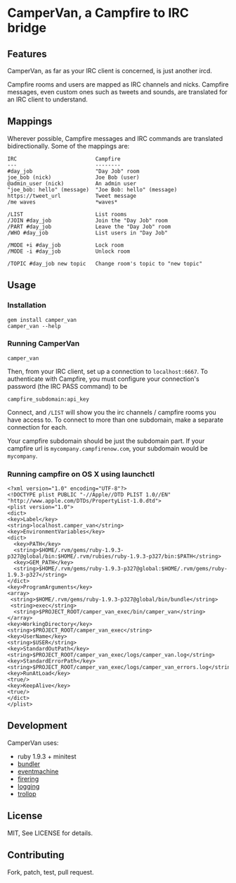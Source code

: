 # CamperVan, a Campfire to IRC bridge

## Features

CamperVan, as far as your IRC client is concerned, is just another ircd.

Campfire rooms and users are mapped as IRC channels and nicks. Campfire
messages, even custom ones such as tweets and sounds, are translated
for an IRC client to understand.

## Mappings

Wherever possible, Campfire messages and IRC commands are translated
bidirectionally. Some of the mappings are:

    IRC                         Campfire
    ---                         --------
    #day_job                    "Day Job" room
    joe_bob (nick)              Joe Bob (user)
    @admin_user (nick)          An admin user
    "joe_bob: hello" (message)  "Joe Bob: hello" (message)
    https://tweet_url           Tweet message
    /me waves                   *waves*

    /LIST                       List rooms
    /JOIN #day_job              Join the "Day Job" room
    /PART #day_job              Leave the "Day Job" room
    /WHO #day_job               List users in "Day Job"

    /MODE +i #day_job           Lock room
    /MODE -i #day_job           Unlock room

    /TOPIC #day_job new topic   Change room's topic to "new topic"

## Usage

### Installation

    gem install camper_van
    camper_van --help

### Running CamperVan

    camper_van

Then, from your IRC client, set up a connection to `localhost:6667`. To
authenticate with Campfire, you must configure your connection's
password (the IRC PASS command) to be

    campfire_subdomain:api_key

Connect, and `/LIST` will show you the irc channels / campfire rooms you
have access to. To connect to more than one subdomain, make a separate
connection for each.

Your campfire subdomain should be just the subdomain part. If your campfire url
is `mycompany.campfirenow.com`, your subdomain would be `mycompany`.

### Running campfire on OS X using launchctl

    <?xml version="1.0" encoding="UTF-8"?>
    <!DOCTYPE plist PUBLIC "-//Apple//DTD PLIST 1.0//EN"
    "http://www.apple.com/DTDs/PropertyList-1.0.dtd">
    <plist version="1.0">
    <dict>
    <key>Label</key>
    <string>localhost.camper_van</string>
    <key>EnvironmentVariables</key>
    <dict>
      <key>PATH</key>
      <string>$HOME/.rvm/gems/ruby-1.9.3-p327@global/bin:$HOME/.rvm/rubies/ruby-1.9.3-p327/bin:$PATH</string>
      <key>GEM_PATH</key>
      <string>$HOME/.rvm/gems/ruby-1.9.3-p327@global:$HOME/.rvm/gems/ruby-1.9.3-p327</string>
    </dict>
    <key>ProgramArguments</key>
    <array>
     <string>$HOME/.rvm/gems/ruby-1.9.3-p327@global/bin/bundle</string>
     <string>exec</string>
      <string>$PROJECT_ROOT/camper_van_exec/bin/camper_van</string>
    </array>
    <key>WorkingDirectory</key>
    <string>$PROJECT_ROOT/camper_van_exec</string>
    <key>UserName</key>
    <string>$USER</string>
    <key>StandardOutPath</key>
    <string>$PROJECT_ROOT/camper_van_exec/logs/camper_van.log</string>
    <key>StandardErrorPath</key>
    <string>$PROJECT_ROOT/camper_van_exec/logs/camper_van_errors.log</string>
    <key>RunAtLoad</key>
    <true/>
    <key>KeepAlive</key>
    <true/>
    </dict>
    </plist>

## Development

CamperVan uses:

* ruby 1.9.3 + minitest
* [bundler](http://gembundler.com/)
* [eventmachine](http://rubyeventmachine.com/)
* [firering](https://github.com/EmmanuelOga/firering)
* [logging](https://github.com/TwP/logging)
* [trollop](http://trollop.rubyforge.org/)

## License

MIT, See LICENSE for details.

## Contributing

Fork, patch, test, pull request.

